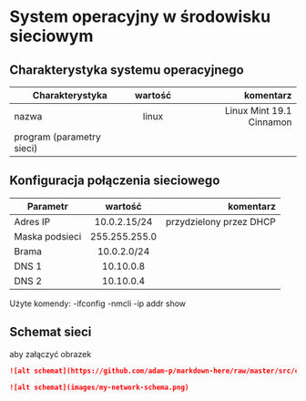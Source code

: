 System operacyjny w środowisku sieciowym
=========================================

Charakterystyka systemu operacyjnego
------------------------------------

| Charakterystyka | wartość | komentarz        |
| ------------- |:-------------:| -----:|
| nazwa      | linux | Linux Mint 19.1 Cinnamon|
| program (parametry sieci)      | |  |


Konfiguracja połączenia sieciowego
----------------------------------

| Parametr | wartość | komentarz |
| ------------- |:-------------:| -----:|
| Adres IP | 10.0.2.15/24 | przydzielony przez DHCP |
| Maska podsieci | 255.255.255.0  |  |
| Brama | 10.0.2.0/24 |  |
| DNS 1 | 10.10.0.8 |  |
| DNS 2 | 10.10.0.4 |  |

Użyte komendy:
-ifconfig
-nmcli
-ip addr show

Schemat sieci
-------------

aby załączyć obrazek 

```markdown
![alt schemat](https://github.com/adam-p/markdown-here/raw/master/src/common/images/icon48.png)![alt schemat](https://github.com/adam-p/markdown-here/raw/master/src/common/images/icon48.png)

![alt schemat](images/my-network-schema.png)
```

